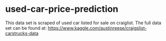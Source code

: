 # used-car-price-prediction

This data set is scraped of used car listed for sale on craiglist. The full data set can be found at: https://www.kaggle.com/austinreese/craigslist-carstrucks-data